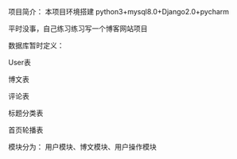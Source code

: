 项目简介： 本项目环境搭建  python3+mysql8.0+Django2.0+pycharm 

平时没事，自己练习练习写一个博客网站项目



数据库暂时定义： 

User表

博文表

评论表

标题分类表

首页轮播表



模块分为： 用户模块、博文模块、用户操作模块